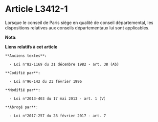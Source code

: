 # Article L3412-1

Lorsque le conseil de Paris siège en qualité de conseil départemental, les dispositions relatives aux conseils départementaux
lui sont applicables.

**Nota:**



**Liens relatifs à cet article**

	**Anciens textes**:

	  - Loi n°82-1169 du 31 décembre 1982 - art. 38 (Ab)

	**Codifié par**:

	  - Loi n°96-142 du 21 février 1996

	**Modifié par**:

	  - Loi n°2013-403 du 17 mai 2013 - art. 1 (V)

	**Abrogé par**:

	  - Loi n°2017-257 du 28 février 2017 - art. 7
